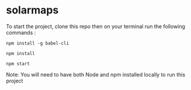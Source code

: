 # solarmaps
To start the project, clone this repo then on your terminal run the following commands :
```shell
npm install -g babel-cli
```
```shell
npm install
```
```shell
npm start
```

Note: You will need to have both Node and npm installed locally to run this project

